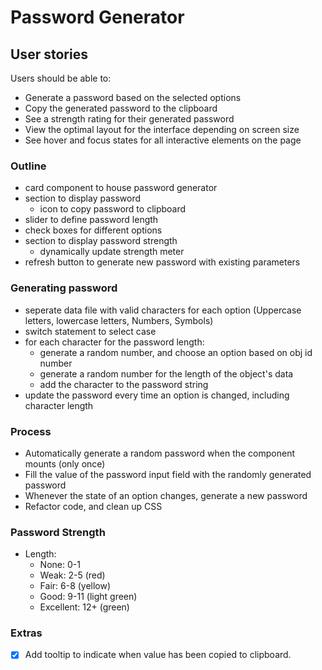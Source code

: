 # Password Generator

## User stories

Users should be able to:

- Generate a password based on the selected options
- Copy the generated password to the clipboard
- See a strength rating for their generated password
- View the optimal layout for the interface depending on screen size
- See hover and focus states for all interactive elements on the page

### Outline

- card component to house password generator
- section to display password
  - icon to copy password to clipboard
- slider to define password length
- check boxes for different options
- section to display password strength
  - dynamically update strength meter
- refresh button to generate new password with existing parameters

### Generating password

- seperate data file with valid characters for each option (Uppercase letters, lowercase letters, Numbers, Symbols)
- switch statement to select case
- for each character for the password length:
  - generate a random number, and choose an option based on obj id number
  - generate a random number for the length of the object's data
  - add the character to the password string
- update the password every time an option is changed, including character length

### Process

- Automatically generate a random password when the component mounts (only once)
- Fill the value of the password input field with the randomly generated password
- Whenever the state of an option changes, generate a new password
- Refactor code, and clean up CSS

### Password Strength

- Length:
  - None: 0-1
  - Weak: 2-5 (red)
  - Fair: 6-8 (yellow)
  - Good: 9-11 (light green)
  - Excellent: 12+ (green)

### Extras

-[X] Add tooltip to indicate when value has been copied to clipboard.
